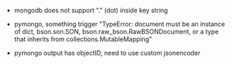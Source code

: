 
* mongodb does not support "." (dot) inside key string

* pymongo, something trigger "TypeError: document must be an instance of dict, bson.son.SON, bson.raw_bson.RawBSONDocument, or a type that inherits from collections.MutableMapping"

* pymongo output has objectID, need to use custom jsonencoder

